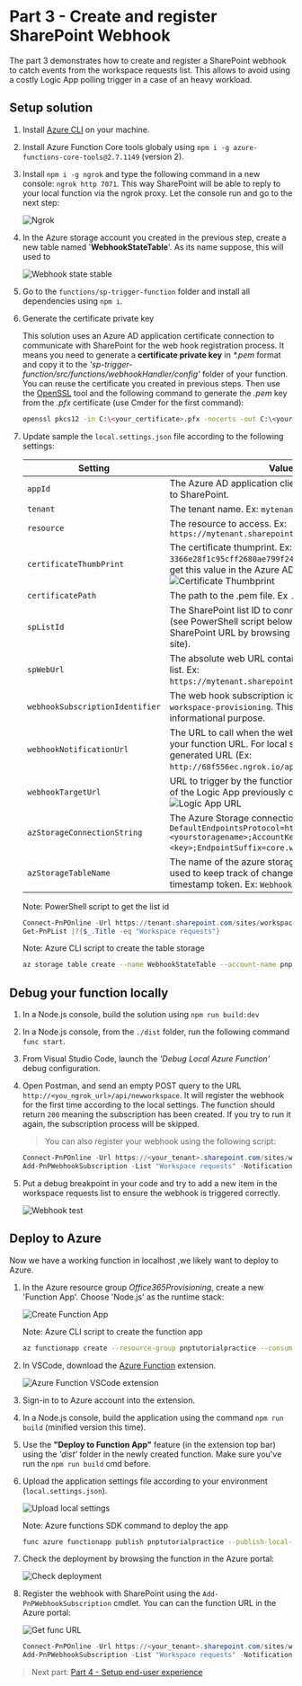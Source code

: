 # Part 3 - Create and register SharePoint Webhook

The part 3 demonstrates how to create and register a SharePoint webhook to catch events from the workspace requests list. This allows to avoid using a costly Logic App polling trigger in a case of an heavy workload.

## Setup solution

1. Install [Azure CLI](https://docs.microsoft.com/en-us/cli/azure/install-azure-cli-windows?view=azure-cli-latest) on your machine. 

1. Install Azure Function Core tools globaly using `npm i -g azure-functions-core-tools@2.7.1149` (version 2).

1. Install `npm i -g ngrok` and type the following command in a new console: `ngrok http 7071`. This way SharePoint will be able to reply to your local function via the ngrok proxy. Let the console run and go to the next step:

    ![Ngrok](../images/ngrok.png)

1. In the Azure storage account you created in the previous step, create a new table named '**WebhookStateTable**'. As its name suppose, this will used to 

    ![Webhook state stable](../images/webhook_statetable.png)

1. Go to the `functions/sp-trigger-function` folder and install all dependencies using `npm i`.

1. Generate the certificate private key

    This solution uses an Azure AD application certificate connection to communicate with SharePoint for the web hook registration process. It means you need to generate a **certificate private key** in _*.pem_ format and copy it to the _'sp-trigger-function/src/functions/webhookHandler/config'_ folder of your function. You can reuse the certificate you created in previous steps. Then use the [OpenSSL](https://wiki.openssl.org/index.php/Binaries) tool and the following command to generate the _.pem_ key from the _.pfx_ certificate (use Cmder for the first command):

    ```bash
    openssl pkcs12 -in C:\<your_certificate>.pfx -nocerts -out C:\<your_certificate>.pem -nodes
    ```

1. Update sample the `local.settings.json` file according to the following settings: 

    | Setting | Value |
    | ------- | ----- |
    | `appId` | The Azure AD application client ID used to connect to SharePoint.
    | `tenant` | The tenant name. Ex: `mytenant`.
    | `resource` | The resource to access. Ex: `https://mytenant.sharepoint.com`
    | `certificateThumbPrint` | The certificate thumprint. Ex: `3366e28f1c95cff2680ae799f248e448f8655134`. You can get this value in the Azure AD Application: <br> ![Certificate Thumbprint](../images/certificate_thumbprint.png)
    | `certificatePath` | The path to the .pem file. Ex `.\\config\\key.pem`.
    | `spListId` | The SharePoint list ID to connect to for webhook. (see PowerShell script below or grab it from the SharePoint URL by browsing the list directly in your site).
    | `spWebUrl` | The absolute web URL containing the SharePoint list. Ex: `https://mytenant.sharepoint.com/sites/workspaces`.
    | `webhookSubscriptionIdentifier` | The web hook subscription identifier. Ex: `pnp-workspace-provisioning`. This value is just here as an informational purpose. 
    | `webhookNotificationUrl` | The URL to call when the webhook fires. Typically your function URL. For local scenario, use the **ngrok** generated URL (Ex: `http://68f556ec.ngrok.io/api/webhookhandler`)
    | `webhookTargetUrl` | URL to trigger by the function. This will be the URL of the Logic App previously created. ![Logic App URL](../images/logic_app_url.png)
    | `azStorageConnectionString` | The Azure Storage connection string. Ex: `DefaultEndpointsProtocol=https;AccountName=<yourstoragename>;AccountKey=<key>;EndpointSuffix=core.windows.net`.
    | `azStorageTableName` | The name of the azure storage table. This table is used to keep track of changes in the list using a timestamp token. Ex: `WebhookStateTable`.

    Note: PowerShell script to get the list id
    ```PowerShell
    Connect-PnPOnline -Url https://tenant.sharepoint.com/sites/workspaces
    Get-PnPList |?{$_.Title -eq "Workspace requests"}
    ```

    Note: Azure CLI script to create the table storage
    ```bash
    az storage table create --name WebhookStateTable --account-name pnptutorialpractice
    ```

## Debug your function locally

1. In a Node.js console, build the solution using `npm run build:dev`

1. In a Node.js console, from the `./dist` folder, run the following command `func start`.

1. From Visual Studio Code, launch the *'Debug Local Azure Function'* debug configuration.

1. Open Postman, and send an empty POST query to the URL `http://<you_ngrok_url>/api/newworkspace`. It will register the webhook for the first time according to the local settings. The function should return `200` meaning the subscription has been created. If you try to run it again, the subscription process will be skipped.

    > You can also register your webhook using the following script:

    ```PowerShell
    Connect-PnPOnline -Url https://<your_tenant>.sharepoint.com/sites/workspaces -UseWebLogin
    Add-PnPWebhookSubscription -List "Workspace requests" -NotificationUrl http://<you_ngrok_url>/api/webhookhandler
    ```

1. Put a debug breakpoint in your code and try to add a new item in the workspace requests list to ensure the webhook is triggered correctly.

    ![Webhook test](../images/webhook_test.png)

## Deploy to Azure

Now we have a working function in localhost ,we likely want to deploy to Azure.

1. In the Azure resource group _Office365Provisioning_, create a new 'Function App'. Choose 'Node.js' as the runtime stack:

    ![Create Function App](../images/create_func.png)

    Note: Azure CLI script to create the function app
    ```bash
    az functionapp create --resource-group pnptutorialpractice --consumption-plan-location canadaeast --name pnptutorialpractice --storage-account  pnptutorialpractice --runtime node
    ```

1. In VSCode, download the [Azure Function](https://code.visualstudio.com/tutorials/functions-extension/getting-started) extension.

    ![Azure Function VSCode extension](../images/az_func_ext.png)

1. Sign-in to to Azure account into the extension.
1. In a Node.js console, build the application using the command `npm run build` (minified version this time).
1. Use the **"Deploy to Function App"** feature (in the extension top bar) using the *'dist'* folder in the newly created function. Make sure you've run the `npm run build` cmd before.
1. Upload the application settings file according to your environment (`local.settings.json`).

    ![Upload local settings](../images/upload_settings.png)

    Note: Azure functions SDK command to deploy the app
    ```bash
    func azure functionapp publish pnptutorialpractice --publish-local-settings -i --overwrite-settings -y
    ```

1. Check the deployment by browsing the function in the Azure portal:

    ![Check deployment](../images/check_deploy.png)

1. Register the webhook with SharePoint using the `Add-PnPWebhookSubscription` cmdlet. You can can the function URL in the Azure portal:

    ![Get func URL](../images/get_func_url.png)
    ```PowerShell
    Connect-PnPOnline -Url https://<your_tenant>.sharepoint.com/sites/workspaces
    Add-PnPWebhookSubscription -List "Workspace requests" -NotificationUrl https://<you_func_name>.azurewebsites.net/api/webhookhandler
    ```

> Next part: [Part 4 - Setup end-user experience](./PART4.md)
